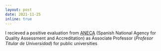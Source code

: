```yaml
---
layout: post
date: 2021-11-25
inline: true
---
```

I recieved a positive evaluation from [ANECA](http://www.aneca.es/eng) (Spanish National Agency for Quality Assessment and Accreditation) as Associate Professor (<i>Profesor Titular de Universidad</i>) for public universities
